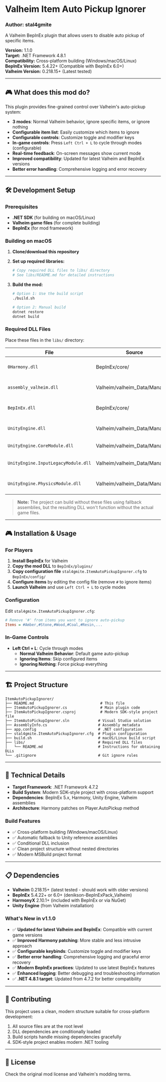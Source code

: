 # Valheim Item Auto Pickup Ignorer

### Author: stal4gmite

A Valheim BepInEx plugin that allows users to disable auto pickup of specific items.

**Version:** 1.1.0  
**Target:** .NET Framework 4.8.1  
**Compatibility:** Cross-platform building (Windows/macOS/Linux)  
**BepInEx Version:** 5.4.22+ (Compatible with BepInEx 6.0+)  
**Valheim Version:** 0.218.15+ (Latest tested)

---

## 🎮 What does this mod do?

This plugin provides fine-grained control over Valheim's auto-pickup system:

- **3 modes**: Normal Valheim behavior, ignore specific items, or ignore nothing
- **Configurable item list**: Easily customize which items to ignore
- **Configurable controls**: Customize toggle and modifier keys
- **In-game controls**: Press `Left Ctrl + L` to cycle through modes (configurable)
- **Real-time feedback**: On-screen messages show current mode
- **Improved compatibility**: Updated for latest Valheim and BepInEx versions
- **Better error handling**: Comprehensive logging and error recovery

---

## 🛠️ Development Setup

### Prerequisites

- **.NET SDK** (for building on macOS/Linux)
- **Valheim game files** (for complete building)
- **BepInEx** (for mod framework)

### Building on macOS

1. **Clone/download this repository**

2. **Set up required libraries:**
   ```bash
   # Copy required DLL files to libs/ directory
   # See libs/README.md for detailed instructions
   ```

3. **Build the mod:**
   ```bash
   # Option 1: Use the build script
   ./build.sh
   
   # Option 2: Manual build
   dotnet restore
   dotnet build
   ```

### Required DLL Files

Place these files in the `libs/` directory:

| File | Source | Purpose |
|------|--------|---------|
| `0Harmony.dll` | BepInEx/core/ | Harmony patching framework |
| `assembly_valheim.dll` | Valheim/valheim_Data/Managed/ | Valheim game types |
| `BepInEx.dll` | BepInEx/core/ | BepInEx plugin framework |
| `UnityEngine.dll` | Valheim/valheim_Data/Managed/ | Unity engine core |
| `UnityEngine.CoreModule.dll` | Valheim/valheim_Data/Managed/ | Unity core module |
| `UnityEngine.InputLegacyModule.dll` | Valheim/valheim_Data/Managed/ | Unity input system |
| `UnityEngine.PhysicsModule.dll` | Valheim/valheim_Data/Managed/ | Unity physics system |

> **Note:** The project can build without these files using fallback assemblies, but the resulting DLL won't function without the actual game files.

---

## 🎮 Installation & Usage

### For Players

1. **Install BepInEx** for Valheim
2. **Copy the mod DLL** to `BepInEx/plugins/`
3. **Copy configuration file** `stal4gmite.ItemAutoPickupIgnorer.cfg` to `BepInEx/config/`
4. **Configure items** by editing the config file (remove `#` to ignore items)
5. **Launch Valheim** and use `Left Ctrl + L` to cycle modes

### Configuration

Edit `stal4gmite.ItemAutoPickupIgnorer.cfg`:

```ini
# Remove '#' from items you want to ignore auto-pickup
Items = #Amber,#Stone,#Wood,#Coal,#Resin,...
```

### In-Game Controls

- **Left Ctrl + L**: Cycle through modes
  - **Normal Valheim Behavior**: Default game auto-pickup
  - **Ignoring Items**: Skip configured items
  - **Ignoring Nothing**: Force pickup everything

---

## 🏗️ Project Structure

```
ItemAutoPickupIgnorer/
├── README.md                              # This file
├── ItemAutoPickupIgnorer.cs               # Main plugin code
├── ItemAutoPickupIgnorer.csproj           # Modern SDK-style project file
├── ItemAutoPickupIgnorer.sln             # Visual Studio solution
├── AssemblyInfo.cs                       # Assembly metadata
├── app.config                            # .NET configuration
├── stal4gmite.ItemAutoPickupIgnorer.cfg  # Plugin configuration
├── build.sh                              # macOS/Linux build script
├── libs/                                 # Required DLL files
│   └── README.md                         # Instructions for obtaining DLLs
└── .gitignore                            # Git ignore rules
```

---

## 🔧 Technical Details

- **Target Framework**: .NET Framework 4.7.2
- **Build System**: Modern SDK-style project with cross-platform support
- **Dependencies**: BepInEx 5.x, Harmony, Unity Engine, Valheim assemblies
- **Architecture**: Harmony patches on Player.AutoPickup method

### Build Features

- ✅ Cross-platform building (Windows/macOS/Linux)
- ✅ Automatic fallback to Unity reference assemblies
- ✅ Conditional DLL inclusion
- ✅ Clean project structure without nested directories
- ✅ Modern MSBuild project format

---

## 📋 Dependencies

- **Valheim** 0.218.15+ (latest tested - should work with older versions)
- **BepInEx** 5.4.22+ or 6.0+ (denikson-BepInExPack_Valheim)
- **HarmonyX** 2.10.1+ (included with BepInEx or via NuGet)
- **Unity Engine** (from Valheim installation)

### What's New in v1.1.0

- ✅ **Updated for latest Valheim and BepInEx**: Compatible with current game versions
- ✅ **Improved Harmony patching**: More stable and less intrusive approach
- ✅ **Configurable keybinds**: Customize toggle and modifier keys
- ✅ **Better error handling**: Comprehensive logging and graceful error recovery
- ✅ **Modern BepInEx practices**: Updated to use latest BepInEx features
- ✅ **Enhanced logging**: Better debugging and troubleshooting information
- ✅ **.NET 4.8.1 target**: Updated from 4.7.2 for better compatibility

---

## 🤝 Contributing

This project uses a clean, modern structure suitable for cross-platform development:

1. All source files are at the root level
2. DLL dependencies are conditionally loaded
3. Build scripts handle missing dependencies gracefully
4. SDK-style project enables modern .NET tooling

---

## 📄 License

Check the original mod license and Valheim's modding terms.